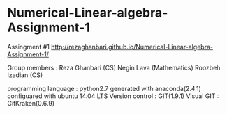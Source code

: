 # Numerical-Linear-algebra-Assignment-1

Assingment #1
http://rezaghanbari.github.io/Numerical-Linear-algebra-Assignment-1/

Group members : 
Reza Ghanbari (CS)
Negin Lava (Mathematics)
Roozbeh Izadian (CS)

programming language : python2.7 
generated with anaconda(2.4.1)
configuared with ubuntu 14.04 LTS
Version control : GIT(1.9.1)
Visual GIT : GitKraken(0.6.9)
